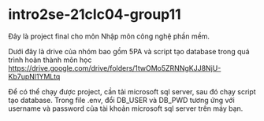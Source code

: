 # intro2se-21clc04-group11
Đây là project final cho môn Nhập môn công nghệ phần mềm.

Dưới đây là drive của nhóm bao gồm 5PA và script tạo database trong quá trình hoàn thành môn học
https://drive.google.com/drive/folders/1twOMo5ZRNNgKJJ8NjU-Kb7upNl1YMLtq

Để có thể chạy được project, cần tải microsoft sql server, sau đó chạy script tạo database. Trong file .env, đổi DB_USER và
DB_PWD tương ứng với username và password của tài khoản microsoft sql server trên máy bạn.
